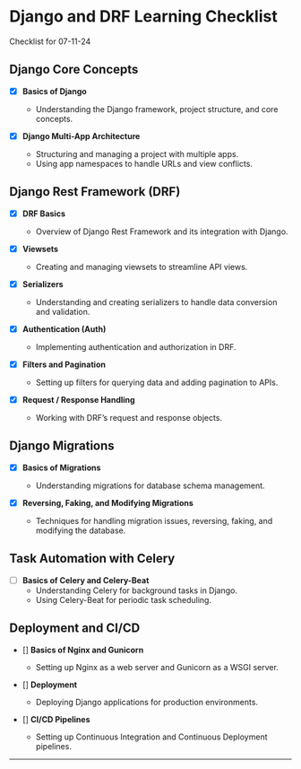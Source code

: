# Django and DRF Learning Checklist

Checklist for 07-11-24

## Django Core Concepts
- [x] **Basics of Django**
  - Understanding the Django framework, project structure, and core concepts.

- [x] **Django Multi-App Architecture**
  - Structuring and managing a project with multiple apps.
  - Using app namespaces to handle URLs and view conflicts.

## Django Rest Framework (DRF)
- [x] **DRF Basics**
  - Overview of Django Rest Framework and its integration with Django.

- [x] **Viewsets**
  - Creating and managing viewsets to streamline API views.

- [x] **Serializers**
  - Understanding and creating serializers to handle data conversion and validation.

- [x] **Authentication (Auth)**
  - Implementing authentication and authorization in DRF.

- [x] **Filters and Pagination**
  - Setting up filters for querying data and adding pagination to APIs.

- [x] **Request / Response Handling**
  - Working with DRF’s request and response objects.

## Django Migrations
- [x] **Basics of Migrations**
  - Understanding migrations for database schema management.

- [x] **Reversing, Faking, and Modifying Migrations**
  - Techniques for handling migration issues, reversing, faking, and modifying the database.

## Task Automation with Celery
- [ ] **Basics of Celery and Celery-Beat**
  - Understanding Celery for background tasks in Django.
  - Using Celery-Beat for periodic task scheduling.

## Deployment and CI/CD
- []  **Basics of Nginx and Gunicorn**
  - Setting up Nginx as a web server and Gunicorn as a WSGI server.

- [] **Deployment**
  - Deploying Django applications for production environments.

- [] **CI/CD Pipelines**
  - Setting up Continuous Integration and Continuous Deployment pipelines.

---


